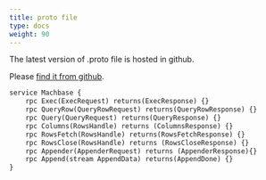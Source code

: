 ```yaml
---
title: proto file
type: docs
weight: 90
---
```


The latest version of .proto file is hosted in github. 

Please [find it from github](https://github.com/machbase/neo-client/tree/main/machrpc/machrpc.proto).

```proto
service Machbase {
    rpc Exec(ExecRequest) returns(ExecResponse) {}
    rpc QueryRow(QueryRowRequest) returns(QueryRowResponse) {}
    rpc Query(QueryRequest) returns(QueryResponse) {}
    rpc Columns(RowsHandle) returns (ColumnsResponse) {}
    rpc RowsFetch(RowsHandle) returns(RowsFetchResponse) {}
    rpc RowsClose(RowsHandle) returns (RowsCloseResponse) {}
    rpc Appender(AppenderRequest) returns (AppenderResponse){}
    rpc Append(stream AppendData) returns(AppendDone) {}
}
```